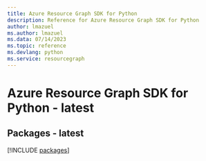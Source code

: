 ```yaml
---
title: Azure Resource Graph SDK for Python
description: Reference for Azure Resource Graph SDK for Python
author: lmazuel
ms.author: lmazuel
ms.data: 07/14/2023
ms.topic: reference
ms.devlang: python
ms.service: resourcegraph
---
```

# Azure Resource Graph SDK for Python - latest
## Packages - latest
[!INCLUDE [packages](resource-graph-index.md)]